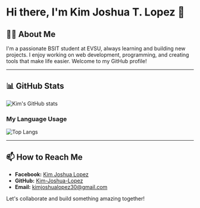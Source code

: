 # Hi there, I'm Kim Joshua T. Lopez 👋

## 👨‍💻 About Me
I'm a passionate BSIT student at EVSU, always learning and building new projects. I enjoy working on web development, programming, and creating tools that make life easier. Welcome to my GitHub profile!

---

## 📊 GitHub Stats

![Kim's GitHub stats](https://github-readme-stats.vercel.app/api?username=KJTL290&show_icons=true&theme=radical)

### My Language Usage
![Top Langs](https://github-readme-stats.vercel.app/api/top-langs/?username=KJTL290&layout=compact&theme=radical)




---

## 📫 How to Reach Me
- **Facebook:** [Kim Joshua Lopez](https://www.facebook.com/[kimjoshualopez]([https://www.facebook.com/profile.php?id=100091678778132](https://www.facebook.com/profile.php?id=100091678778132)))
- **GitHub:** [Kim-Joshua-Lopez](https://github.com/KJTL290)
- **Email:** kimjoshualopez30@gmail.com

Let's collaborate and build something amazing together!
